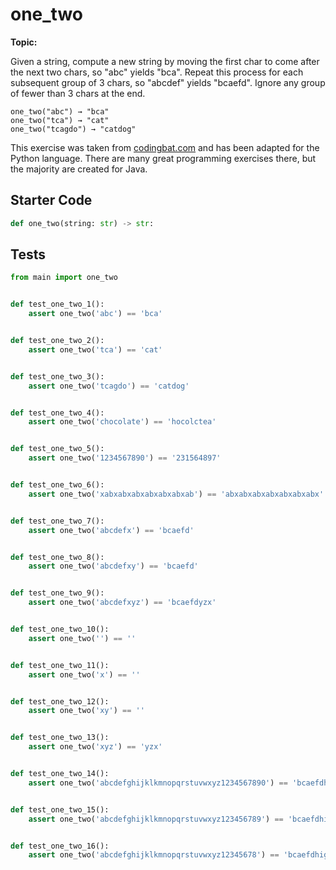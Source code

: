 # one_two
**Topic:** 



Given a string, compute a new string by moving the first char to come after the next two chars, so "abc" yields "bca". Repeat this process for each subsequent group of 3 chars, so "abcdef" yields "bcaefd". Ignore any group of fewer than 3 chars at the end.

```
one_two("abc") → "bca"
one_two("tca") → "cat"
one_two("tcagdo") → "catdog"
```

This exercise was taken from [codingbat.com](https://codingbat.com/prob/p122943) and has been adapted for the Python language. There are many great programming exercises there, but the majority are created for Java.

## Starter Code
```python
def one_two(string: str) -> str:
```

## Tests
```python
from main import one_two


def test_one_two_1():
    assert one_two('abc') == 'bca'


def test_one_two_2():
    assert one_two('tca') == 'cat'


def test_one_two_3():
    assert one_two('tcagdo') == 'catdog'


def test_one_two_4():
    assert one_two('chocolate') == 'hocolctea'


def test_one_two_5():
    assert one_two('1234567890') == '231564897'


def test_one_two_6():
    assert one_two('xabxabxabxabxabxabxab') == 'abxabxabxabxabxabxabx'


def test_one_two_7():
    assert one_two('abcdefx') == 'bcaefd'


def test_one_two_8():
    assert one_two('abcdefxy') == 'bcaefd'


def test_one_two_9():
    assert one_two('abcdefxyz') == 'bcaefdyzx'


def test_one_two_10():
    assert one_two('') == ''


def test_one_two_11():
    assert one_two('x') == ''


def test_one_two_12():
    assert one_two('xy') == ''


def test_one_two_13():
    assert one_two('xyz') == 'yzx'


def test_one_two_14():
    assert one_two('abcdefghijklkmnopqrstuvwxyz1234567890') == 'bcaefdhigkljmnkpqostrvwuyzx231564897'


def test_one_two_15():
    assert one_two('abcdefghijklkmnopqrstuvwxyz123456789') == 'bcaefdhigkljmnkpqostrvwuyzx231564897'


def test_one_two_16():
    assert one_two('abcdefghijklkmnopqrstuvwxyz12345678') == 'bcaefdhigkljmnkpqostrvwuyzx231564'
```
